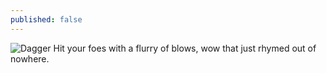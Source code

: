 ```yaml
---
published: false
---
```



![Dagger]()
Hit your foes with a flurry of blows, wow that just rhymed out of nowhere.

<!--excerpt-->

